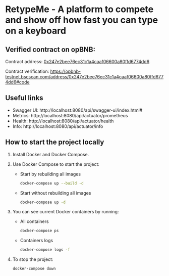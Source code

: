 # RetypeMe - A platform to compete and show off how fast you can type on a keyboard

## Verified contract on opBNB:

Contract address: [0x247e2bee76ec31c1a4caaf06600a80ffd6774dd6](https://opbnb-testnet.bscscan.com/address/0x247e2bee76ec31c1a4caaf06600a80ffd6774dd6)

Contract verification: https://opbnb-testnet.bscscan.com/address/0x247e2bee76ec31c1a4caaf06600a80ffd6774dd6#code

## Useful links

- Swagger UI: http://localhost:8080/api/swagger-ui/index.html#
- Metrics: http://localhost:8080/api/actuator/prometheus
- Health: http://localhost:8080/api/actuator/health
- Info: http://localhost:8080/api/actuator/info

## How to start the project locally

1. Install Docker and Docker Compose.
2. Use Docker Compose to start the project:

   - Start by rebuilding all images

     ```bash
     docker-compose up --build -d
     ```

   - Start without rebuilding all images

     ```bash
     docker-compose up -d
     ```

3. You can see current Docker containers by running:

   - All containers

     ```bash
     docker-compose ps
     ```

   - Containers logs
     ```bash
     docker-compose logs -f
     ```

4. To stop the project:

   ```bash
   docker-compose down
   ```
